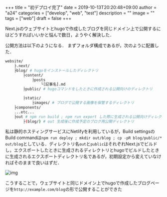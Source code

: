 +++
title = "初デプロイ完了"
date = 2019-10-13T20:20:48+09:00
author = "a24"
categories = ["develop", "web", "test"]
description = ""
image = ""
tags = ["web"]
draft = false
+++

Next.jsのウェブサイトとhugoで作成したブログを同じドメイン上で公開するにはどうすればいいかと悩んで数日，ようやく解決した．

公開方法は以下のようになる．
まずフォルダ構成であるが，次のように配置した．

```bash
website/
    ├.next/
    ├blog/ # hugoをインストールしたディレクトリ
        ├content/
            ├posts
                └[記事名].md
        ├public/ # hugoコマンドをしたときに作成される公開向けのディレクトリ

        ├static/
            ├images/ # ブログで公開する画像を保管するディレクトリ
    ├components/
    ...etc...
    ├out # npm run build ; npm run export した際に生成される公開向けディレクトリ
        ├(blog/) # out 生成後に作成予定のブログ用公開ディレクトリ
```

私は静的ホスティングサービスにNetlifyを利用しているが，Build settingsのBuild commandは`npm run deploy ; mkdir out/blog ; cp -pR blog/public/* out/blog`としている．ディレクトリ名`out`と`public`はそれぞれNext.jsでビルドし，エクスポートしたときに生成されるディレクトリとhugoでビルドしたときに生成されるエクスポートディレクトリ名であるが，初期設定から変えていなければそのままで良いはずだ．

![img](/image/netlifyBuild.jpg)

こうすることで，ウェブサイトと同じドメイン上でhugoで作成したブログページを`http://example.com/blog`の形で公開することができた